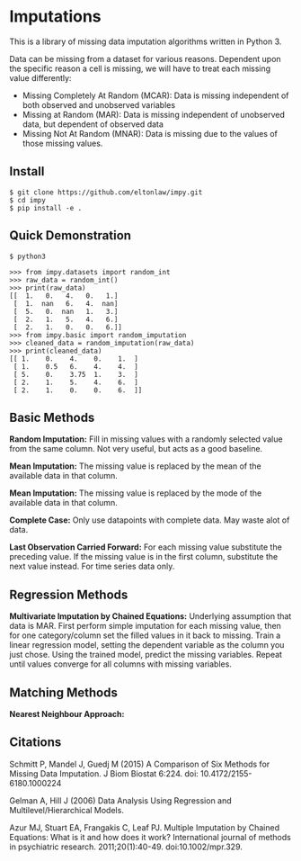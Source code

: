 # Imputations

This is a library of missing data imputation algorithms written in Python 3.

Data can be missing from a dataset for various reasons. Dependent upon the specific reason a cell is missing, we will have to treat each missing value differently:

- Missing Completely At Random (MCAR): Data is missing independent of both observed
  and unobserved variables
- Missing at Random (MAR): Data is missing independent of unobserved data, but
  dependent of observed data
- Missing Not At Random (MNAR): Data is missing due to the values of those missing
  values. 

## Install

``` shell
$ git clone https://github.com/eltonlaw/impy.git
$ cd impy 
$ pip install -e .
```
  
## Quick Demonstration

``` shell
$ python3
```

``` python3
>>> from impy.datasets import random_int
>>> raw_data = random_int()
>>> print(raw_data)
[[  1.   0.   4.   0.   1.]
 [  1.  nan   6.   4.  nan]
 [  5.   0.  nan   1.   3.]
 [  2.   1.   5.   4.   6.]
 [  2.   1.   0.   0.   6.]]
>>> from impy.basic import random_imputation     
>>> cleaned_data = random_imputation(raw_data) 
>>> print(cleaned_data)
[[ 1.    0.    4.    0.    1.  ]
 [ 1.    0.5   6.    4.    4.  ]
 [ 5.    0.    3.75  1.    3.  ]
 [ 2.    1.    5.    4.    6.  ]
 [ 2.    1.    0.    0.    6.  ]]
```

## Basic Methods

**Random Imputation:** Fill in missing values with a randomly selected value from the same column. Not very useful, but acts as a good baseline.

**Mean Imputation:** The missing value is replaced by the mean of the available data in that column. 

**Mean Imputation:** The missing value is replaced by the mode of the available data in that column. 

**Complete Case:** Only use datapoints with complete data. May waste alot of data.

**Last Observation Carried Forward:** For each missing value substitute the preceding value. If the missing value is in the first column, substitute the next value instead. For time series data only. 

## Regression Methods

**Multivariate Imputation by Chained Equations:** Underlying assumption that data is MAR. First perform simple imputation for each missing value, then for one category/column set the filled values in it back to missing. Train a linear regression model, setting the dependent variable as the column you just chose. Using the trained model, predict the missing variables. Repeat until values converge for all columns with missing variables.

## Matching Methods

**Nearest Neighbour Approach:** 


## Citations

Schmitt P, Mandel J, Guedj M (2015) A Comparison of Six Methods for Missing Data Imputation. J Biom Biostat 6:224. doi: 10.4172/2155-6180.1000224

Gelman A, Hill J (2006) Data Analysis Using Regression and Multilevel/Hierarchical Models.  

Azur MJ, Stuart EA, Frangakis C, Leaf PJ. Multiple Imputation by Chained Equations:
What is it and how does it work? International journal of methods in psychiatric
research. 2011;20(1):40-49. doi:10.1002/mpr.329.

